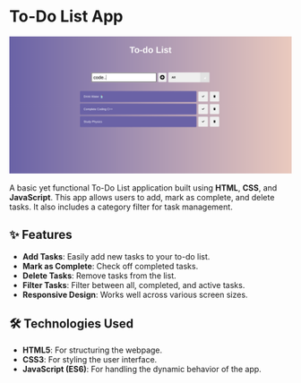 # To-Do List App

![To-Do List Preview](./image.png)

A basic yet functional To-Do List application built using **HTML**, **CSS**, and **JavaScript**. This app allows users to add, mark as complete, and delete tasks. It also includes a category filter for task management.

## ✨ Features

- **Add Tasks**: Easily add new tasks to your to-do list.
- **Mark as Complete**: Check off completed tasks.
- **Delete Tasks**: Remove tasks from the list.
- **Filter Tasks**: Filter between all, completed, and active tasks.
- **Responsive Design**: Works well across various screen sizes.

## 🛠️ Technologies Used

- **HTML5**: For structuring the webpage.
- **CSS3**: For styling the user interface.
- **JavaScript (ES6)**: For handling the dynamic behavior of the app.
